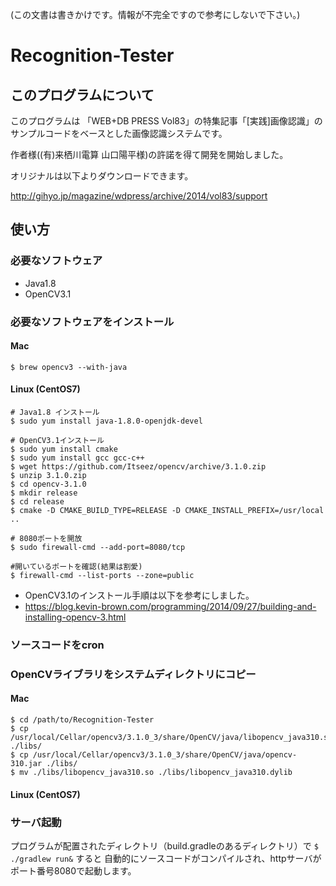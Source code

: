 (この文書は書きかけです。情報が不完全ですので参考にしないで下さい。)
# Recognition-Tester
## このプログラムについて
このプログラムは 「WEB+DB PRESS Vol83」の特集記事「[実践]画像認識」のサンプルコードをベースとした画像認識システムです。

作者様((有)来栖川電算 山口陽平様)の許諾を得て開発を開始しました。

オリジナルは以下よりダウンロードできます。

http://gihyo.jp/magazine/wdpress/archive/2014/vol83/support

## 使い方
### 必要なソフトウェア
- Java1.8
- OpenCV3.1

### 必要なソフトウェアをインストール
#### Mac
```
$ brew opencv3 --with-java
```

#### Linux (CentOS7)
```
# Java1.8 インストール
$ sudo yum install java-1.8.0-openjdk-devel

# OpenCV3.1インストール
$ sudo yum install cmake
$ sudo yum install gcc gcc-c++
$ wget https://github.com/Itseez/opencv/archive/3.1.0.zip
$ unzip 3.1.0.zip
$ cd opencv-3.1.0
$ mkdir release
$ cd release
$ cmake -D CMAKE_BUILD_TYPE=RELEASE -D CMAKE_INSTALL_PREFIX=/usr/local ..

# 8080ポートを開放
$ sudo firewall-cmd --add-port=8080/tcp

#開いているポートを確認(結果は割愛)
$ firewall-cmd --list-ports --zone=public 
```
- OpenCV3.1のインストール手順は以下を参考にしました。
 - https://blog.kevin-brown.com/programming/2014/09/27/building-and-installing-opencv-3.html

### ソースコードをcron

### OpenCVライブラリをシステムディレクトリにコピー
#### Mac
```
$ cd /path/to/Recognition-Tester
$ cp /usr/local/Cellar/opencv3/3.1.0_3/share/OpenCV/java/libopencv_java310.so ./libs/
$ cp /usr/local/Cellar/opencv3/3.1.0_3/share/OpenCV/java/opencv-310.jar ./libs/
$ mv ./libs/libopencv_java310.so ./libs/libopencv_java310.dylib
```

#### Linux (CentOS7)

### サーバ起動
プログラムが配置されたディレクトリ（build.gradleのあるディレクトリ）で
``` $ ./gradlew run& ``` すると
自動的にソースコードがコンパイルされ、httpサーバがポート番号8080で起動します。
